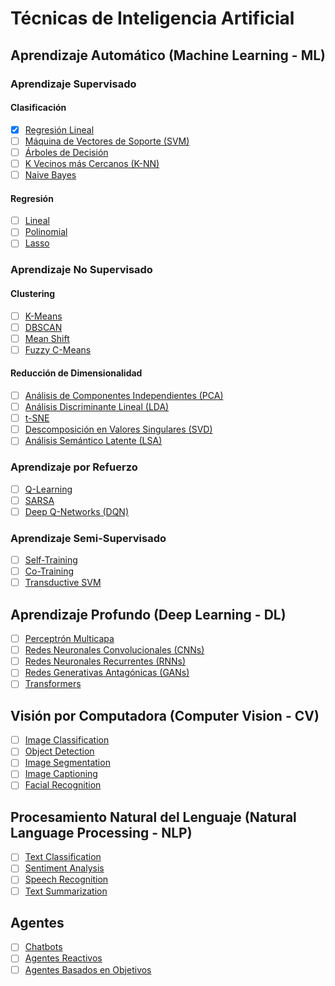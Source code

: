 # Técnicas de Inteligencia Artificial

## Aprendizaje Automático (Machine Learning - ML)

### Aprendizaje Supervisado

#### Clasificación
- [x] [Regresión Lineal](sheets/ML/Supervisado/Linear_Regression.md)
- [ ] [Máquina de Vectores de Soporte (SVM)](Machine_Learning/SVM.md)
- [ ] [Árboles de Decisión](Machine_Learning/Arboles_De_Decision.md)
- [ ] [K Vecinos más Cercanos (K-NN)](Machine_Learning/K_NN.md)
- [ ] [Naive Bayes](Machine_Learning/Naive_Bayes.md)

#### Regresión
- [ ] [Lineal](Machine_Learning/Regresion_Lineal.md)
- [ ] [Polinomial](Machine_Learning/Regresion_Polinomial.md)
- [ ] [Lasso](Machine_Learning/Regresion_Lasso.md)

### Aprendizaje No Supervisado

#### Clustering
- [ ] [K-Means](Machine_Learning/K_Means.md)
- [ ] [DBSCAN](Machine_Learning/DBSCAN.md)
- [ ] [Mean Shift](Machine_Learning/Mean_Shift.md)
- [ ] [Fuzzy C-Means](Machine_Learning/Fuzzy_C_Means.md)

#### Reducción de Dimensionalidad
- [ ] [Análisis de Componentes Independientes (PCA)](Machine_Learning/PCA.md)
- [ ] [Análisis Discriminante Lineal (LDA)](Machine_Learning/LDA.md)
- [ ] [t-SNE](Machine_Learning/t-SNE.md)
- [ ] [Descomposición en Valores Singulares (SVD)](Machine_Learning/SVD.md)
- [ ] [Análisis Semántico Latente (LSA)](Machine_Learning/LSA.md)

### Aprendizaje por Refuerzo
- [ ] [Q-Learning](Machine_Learning/Q_Learning.md)
- [ ] [SARSA](Machine_Learning/SARSA.md)
- [ ] [Deep Q-Networks (DQN)](Machine_Learning/DQN.md)

### Aprendizaje Semi-Supervisado
- [ ] [Self-Training](Machine_Learning/Self_Training.md)
- [ ] [Co-Training](Machine_Learning/Co_Training.md)
- [ ] [Transductive SVM](Machine_Learning/Transductive_SVM.md)

## Aprendizaje Profundo (Deep Learning - DL)

- [ ] [Perceptrón Multicapa](Deep_Learning/Perceptron_Multicapa.md)
- [ ] [Redes Neuronales Convolucionales (CNNs)](Deep_Learning/CNN.md)
- [ ] [Redes Neuronales Recurrentes (RNNs)](Deep_Learning/RNN.md)
- [ ] [Redes Generativas Antagónicas (GANs)](Deep_Learning/GANs.md)
- [ ] [Transformers](Deep_Learning/Transformers.md)

## Visión por Computadora (Computer Vision - CV)

- [ ] [Image Classification](Computer_Vision/Image_Classification.md)
- [ ] [Object Detection](Computer_Vision/Object_Detection.md)
- [ ] [Image Segmentation](Computer_Vision/Image_Segmentation.md)
- [ ] [Image Captioning](Computer_Vision/Image_Captioning.md)
- [ ] [Facial Recognition](Computer_Vision/Facial_Recognition.md)

## Procesamiento Natural del Lenguaje (Natural Language Processing - NLP)

- [ ] [Text Classification](Natural_Language_Processing/Text_Classification.md)
- [ ] [Sentiment Analysis](Natural_Language_Processing/Sentiment_Analysis.md)
- [ ] [Speech Recognition](Natural_Language_Processing/Speech_Recognition.md)
- [ ] [Text Summarization](Natural_Language_Processing/Text_Summarization.md)

## Agentes 

- [ ] [Chatbots](Agentes/Chatbots.md)
- [ ] [Agentes Reactivos](Agentes/Agentes_Reactivos.md)
- [ ] [Agentes Basados en Objetivos](Agentes/Agentes_Basados_en_Objetivos.md)
